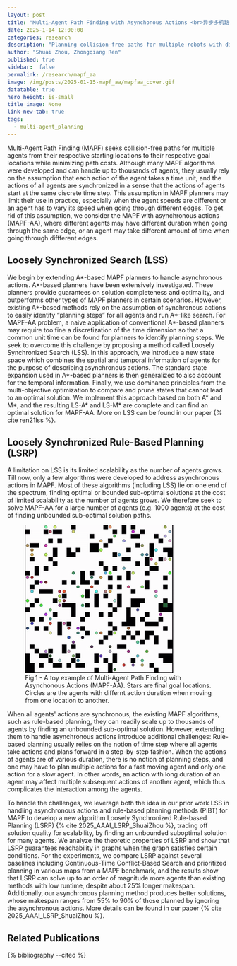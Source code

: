 ```yaml
---
layout: post
title: "Multi-Agent Path Finding with Asynchonous Actions <br>异步多机路径规划"
date: 2025-1-14 12:00:00
categories: research
description: "Planning collision-free paths for multiple robots with differnt durations"
author: "Shuai Zhou, Zhongqiang Ren"
published: true
sidebar:  false
permalink: /research/mapf_aa
image: /img/posts/2025-01-15-mapf_aa/mapfaa_cover.gif
datatable: true
hero_height: is-small
title_image: None
link-new-tab: true
tags:
  - multi-agent_planning
---
```


Multi-Agent Path Finding (MAPF) seeks collision-free paths for multiple agents from their respective starting locations to their respective goal locations while minimizing path costs. Although many MAPF algorithms were developed and can handle up to thousands of agents, they usually rely on the assumption that each action of the agent takes a time unit, and the actions of all agents are synchronized in a sense that the actions of agents start at the same discrete time step. This assumption in MAPF planners may limit their use in practice, especially when the agent speeds are different or an agent has to vary its speed when going through different edges. 
To get rid of this assumption, we consider the MAPF with asynchronous actions (MAPF-AA), where different agents may have different duration when going through the same edge, or an agent may take different amount of time when going through diffferent edges. 

## Loosely Synchronized Search (LSS)

We begin by extending A\*-based MAPF planners to handle asynchronous actions. A\*-based planners have been extensively investigated. These planners provide guarantees on solution completeness and optimality, and outperforms other types of MAPF planners in certain scenarios. However, existing A\*-based methods rely on the assumption of synchronous actions to easily identify “planning steps” for all agents and run A\*-like search. For MAPF-AA problem, a naive application of conventional A\*-based planners may require too fine a discretization of the time dimension so that a common unit time can be found for planners to identify planning steps. We seek to overcome this challenge by proposing a method called Loosely Synchronized Search (LSS). In this approach, we introduce a new state space which combines the spatial and temporal information of agents for the purpose of describing asynchronous actions. The standard state expansion used in A\*-based planners is then generalized to also account for the temporal information. Finally, we use dominance principles from the multi-objective optimization to compare and prune states that cannot lead to an optimal solution. We implement this approach based on both A\* and M\*, and the resulting LS-A\* and LS-M\* are complete and can find an optimal solution for MAPF-AA. More on LSS can be found in our paper {% cite ren21lss %}.

## Loosely Synchronized Rule-Based Planning (LSRP)

A limitation on LSS is its limited scalability as the number of agents grows. Till now, only a few algorithms were developed to address asynchronous actions in MAPF. Most of these algorithms (including LSS) lie on one end of the spectrum, finding optimal or bounded sub-optimal solutions at the cost of limited scalability as the number of agents grows. We therefore seek to solve MAPF-AA for a large number of agents (e.g. 1000 agents) at the cost of finding unbounded sub-optimal solution paths.

<figure>
    <img src="/img/posts/2025-01-15-mapf_aa/mpaf_aa_toy_example.gif" alt="" />
    <figcaption>Fig.1 - A toy example of Multi-Agent Path Finding with Asynchonous Actions (MAPF-AA). Stars are final goal locations. Circles are the agents with differnt action duration when moving from one location to another.</figcaption>
</figure>

When all agents' actions are synchronous, the existing MAPF algorithms, such as rule-based planning, they can readily scale up to thousands of agents by finding an unbounded sub-optimal solution. However, extending them to handle asynchronous actions introduce additional challenges: Rule-based planning usually relies on the notion of time step where all agents take actions and plans forward in a step-by-step fashion. When the actions of agents are of various duration, there is no notion of planning steps, and one may have to plan multiple actions for a fast moving agent and only one action for a slow agent. In other words, an action with long duration of an agent may affect multiple subsequent actions of another agent, which thus complicates the interaction among the agents. 

To handle the challenges, we leverage both the idea in our prior work LSS in handling asynchronous actions and rule-based planning methods (PIBT) for MAPF to develop a new algorithm Loosely Synchronized Rule-based Planning (LSRP) {% cite 2025_AAAI_LSRP_ShuaiZhou %}, trading off solution quality for scalability, by finding an unbounded suboptimal solution for many agents. We analyze the theoretic properties of LSRP and show that LSRP guarantees reachability in graphs when the graph satisfies certain conditions. For the experiments, we compare LSRP against several baselines including Continuous-Time Conflict-Based Search and prioritized planning in various maps from a MAPF benchmark, and the results show that LSRP can solve up to an order of magnitude more agents than existing methods with low runtime, despite about 25% longer makespan. Additionally, our asynchronous planning method produces better solutions, whose makespan ranges from 55% to 90% of those planned by ignoring the asynchronous actions. More details can be found in our paper {% cite 2025_AAAI_LSRP_ShuaiZhou %}.


## Related Publications

{% bibliography --cited %}